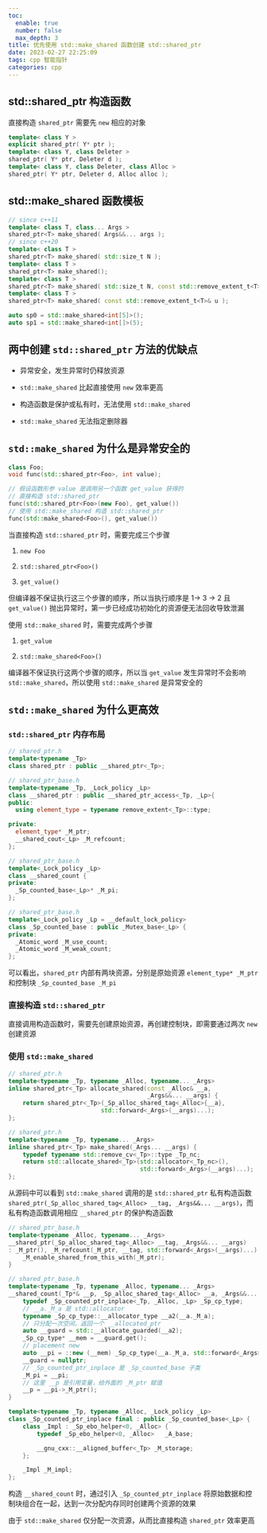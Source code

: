 ```yaml
---
toc:
  enable: true
  number: false
  max_depth: 3
title: 优先使用 std::make_shared 函数创建 std::shared_ptr
date: 2023-02-27 22:25:09
tags: cpp 智能指针
categories: cpp
---
```


## std::shared_ptr 构造函数

直接构造 `shared_ptr` 需要先 `new` 相应的对象

```cpp
template< class Y > 
explicit shared_ptr( Y* ptr );
template< class Y, class Deleter > 
shared_ptr( Y* ptr, Deleter d );
template< class Y, class Deleter, class Alloc > 
shared_ptr( Y* ptr, Deleter d, Alloc alloc );
```

## std::make_shared 函数模板

```cpp
// since c++11
template< class T, class... Args >
shared_ptr<T> make_shared( Args&&... args );
// since c++20
template< class T >
shared_ptr<T> make_shared( std::size_t N );
template< class T >
shared_ptr<T> make_shared();
template< class T >
shared_ptr<T> make_shared( std::size_t N, const std::remove_extent_t<T>& u );
template< class T >
shared_ptr<T> make_shared( const std::remove_extent_t<T>& u );

auto sp0 = std::make_shared<int[5]>();
auto sp1 = std::make_shared<int[]>(5);
```

## 两中创建 `std::shared_ptr` 方法的优缺点

- 异常安全，发生异常时仍释放资源

- `std::make_shared` 比起直接使用 `new` 效率更高

- 构造函数是保护或私有时，无法使用 `std::make_shared`

- `std::make_shared` 无法指定删除器

## `std::make_shared` 为什么是异常安全的

```cpp
class Foo;
void func(std::shared_ptr<Foo>, int value);

// 假设函数形参 value 是调用另一个函数 get_value 获得的
// 直接构造 std::shared_ptr
func(std::shared_ptr<Foo>(new Foo), get_value())
// 使用 std::make_shared 构造 std::shared_ptr
func(std::make_shared<Foo>(), get_value())
```

当直接构造 `std::shared_ptr` 时，需要完成三个步骤

1. `new Foo`

2. `std::shared_ptr<Foo>()`

3. `get_value()`

但编译器不保证执行这三个步骤的顺序，所以当执行顺序是 1-> 3 -> 2 且 `get_value()` 抛出异常时，第一步已经成功初始化的资源便无法回收导致泄漏

使用 `std::make_shared` 时，需要完成两个步骤

1. `get_value`

2. `std::make_shared<Foo>()`

编译器不保证执行这两个步骤的顺序，所以当 `get_value` 发生异常时不会影响 `std::make_shared`，所以使用 `std::make_shared` 是异常安全的

## `std::make_shared` 为什么更高效

### `std::shared_ptr` 内存布局

```cpp
// shared_ptr.h
template<typename _Tp>
class shared_ptr : public __shared_ptr<_Tp>;

// shared_ptr_base.h
template<typename _Tp, _Lock_policy _Lp>
class __shared_ptr : public __shared_ptr_access<_Tp, _Lp>{
public:
  using element_type = typename remove_extent<_Tp>::type;

private:
  element_type* _M_ptr;
  __shared_cout<_Lp> _M_refcount;
};

// shared_ptr_base.h
template<_Lock_policy _Lp>
class __shared_count {
private:
  _Sp_counted_base<_Lp>* _M_pi;
};

// shared_ptr_base.h
template<_Lock_policy _Lp = __default_lock_policy>
class _Sp_counted_base : public _Mutex_base<_Lp> {
private:
  _Atomic_word _M_use_count;
  _Atomic_word _M_weak_count;
};
```

可以看出，`shared_ptr` 内部有两块资源，分别是原始资源 `element_type* _M_ptr` 和控制块 `_Sp_counted_base _M_pi`

### 直接构造 `std::shared_ptr`

直接调用构造函数时，需要先创建原始资源，再创建控制块，即需要通过两次 `new` 创建资源

### 使用 `std::make_shared`

```cpp
// shared_ptr.h
template<typename _Tp, typename _Alloc, typename... _Args>
inline shared_ptr<_Tp> allocate_shared(const _Alloc& __a,
                                       _Args&&... __args) {
    return shared_ptr<_Tp>(_Sp_alloc_shared_tag<_Alloc>{__a},
                          std::forward<_Args>(__args)...);
};

// shared_ptr.h
template<typename _Tp, typename... _Args>
inline shared_ptr<_Tp> make_shared(_Args... __args) {
    typedef typename std::remove_cv<_Tp>::type _Tp_nc;
    return std::allocate_shared<_Tp>(std::allocator<_Tp_nc>(),
                                     std::forward<_Args>(__args)...);
};
```

从源码中可以看到 `std::make_shared` 调用的是 `std::shared_ptr` 私有构造函数 `shared_ptr(_Sp_alloc_shared_tag<_Alloc> __tag, _Args&&... __args)`，而私有构造函数调用相应 `__shared_ptr` 的保护构造函数

```cpp
// shared_ptr_base.h
template<typename _Alloc, typename... _Args>
__shared_ptr(_Sp_alloc_shared_tag<_Alloc> __tag, _Args&&... __args)
: _M_ptr(), _M_refcount(_M_ptr, __tag, std::forward<_Args>(__args)...) {
    _M_enable_shared_from_this_with(_M_ptr);
}

// shared_ptr_base.h
template<typename _Tp, typename _Alloc, typename... _Args>
__shared_count(_Tp*& __p, _Sp_alloc_shared_tag<_Alloc> __a, _Args&&... __args) {
    typedef _Sp_counted_ptr_inplace<_Tp, _Alloc, _Lp> _Sp_cp_type;
    // __a._M_a 是 std::allocator
    typename _Sp_cp_type::__allocator_type __a2(__a._M_a);
    // 只分配一次空间，返回一个 __allocated_ptr
    auto __guard = std::__allocate_guarded(__a2);
    _Sp_cp_type* __mem = __guard.get();
    // placement new
    auto __pi = ::new (__mem) _Sp_cp_type(__a._M_a, std::forward<_Args>(__args)...);
    __guard = nullptr;
    // _Sp_counted_ptr_inplace 是 _Sp_counted_base 子类
    _M_pi = __pi;
    // 这里 __p 是引用变量，给外面的 _M_ptr 赋值
    __p = __pi->_M_ptr();
}

template<typename _Tp, typename _Alloc, _Lock_policy _Lp>
class _Sp_counted_ptr_inplace final : public _Sp_counted_base<_Lp> {
    class _Impl : _Sp_ebo_helper<0, _Alloc> {
        typedef _Sp_ebo_helper<0, _Alloc>	_A_base;

        __gnu_cxx::__aligned_buffer<_Tp> _M_storage;
    };

    _Impl _M_impl;
};
```

构造 `__shared_count` 时，通过引入 `_Sp_counted_ptr_inplace` 将原始数据和控制块组合在一起，达到一次分配内存同时创建两个资源的效果

由于 `std::make_shared` 仅分配一次资源，从而比直接构造 `shared_ptr` 效率更高